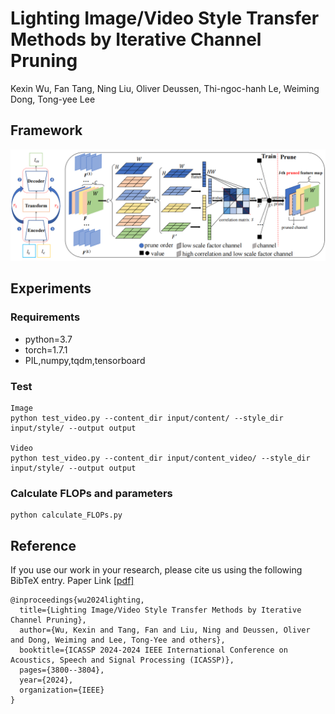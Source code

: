 # Lighting Image/Video Style Transfer Methods by Iterative Channel Pruning
Kexin Wu, Fan Tang, Ning Liu, Oliver Deussen, Thi-ngoc-hanh Le, Weiming Dong, Tong-yee Lee
## Framework
![alt text](pipeline&correlation.png)
## Experiments
### Requirements
* python=3.7
* torch=1.7.1
* PIL,numpy,tqdm,tensorboard
### Test
```
Image
python test_video.py --content_dir input/content/ --style_dir input/style/ --output output

Video
python test_video.py --content_dir input/content_video/ --style_dir input/style/ --output output
```
### Calculate FLOPs and parameters
```
python calculate_FLOPs.py
```

## Reference
If you use our work in your research, please cite us using the following BibTeX entry. Paper Link [\[pdf\]](https://ieeexplore.ieee.org/stamp/stamp.jsp?tp=&arnumber=10446950)
```
@inproceedings{wu2024lighting,
  title={Lighting Image/Video Style Transfer Methods by Iterative Channel Pruning},
  author={Wu, Kexin and Tang, Fan and Liu, Ning and Deussen, Oliver and Dong, Weiming and Lee, Tong-Yee and others},
  booktitle={ICASSP 2024-2024 IEEE International Conference on Acoustics, Speech and Signal Processing (ICASSP)},
  pages={3800--3804},
  year={2024},
  organization={IEEE}
}
```


